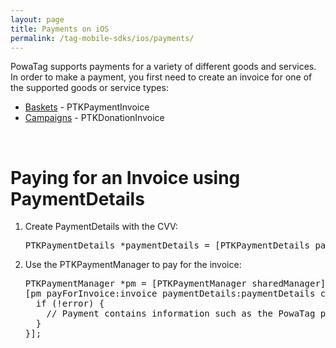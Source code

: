 ```yaml
---
layout: page
title: Payments on iOS
permalink: /tag-mobile-sdks/ios/payments/
---
```


PowaTag supports payments for a variety of different goods and services. In order to make a payment, you first need to create an invoice for one of the supported goods or service types:

* [Baskets]({{site.baseurl}}/tag-mobile-sdks/ios/baskets/) - PTKPaymentInvoice
* [Campaigns]({{site.baseurl}}/tag-mobile-sdks/ios/campaigns/) - PTKDonationInvoice

<br />

# Paying for an Invoice using PaymentDetails

1. Create PaymentDetails with the CVV:

	<pre>PTKPaymentDetails *paymentDetails = [PTKPaymentDetails paymentDetailsWithCvv:@"123"];</pre>

2. Use the PTKPaymentManager to pay for the invoice:

    <pre>PTKPaymentManager *pm = [PTKPaymentManager sharedManager];
   [pm payForInvoice:invoice paymentDetails:paymentDetails completion:^(PTKPayment *payment, NSError *error) {
     if (!error) {
       // Payment contains information such as the PowaTag payment ID, Merchant payment ID and the invoice that was paid for
     }
   }];</pre>
